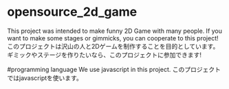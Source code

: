 # opensource_2d_game
 This project was intended to make funny 2D Game with many people.
 If you want to make some stages or gimmicks, you can cooperate to this project!
 このプロジェクトは沢山の人と2Dゲームを制作することを目的としています。
 ギミックやステージを作りたいなら、このプロジェクトに参加できます!

#programming language
 We use javascript in this project.
 このプロジェクトではjavascriptを使います。